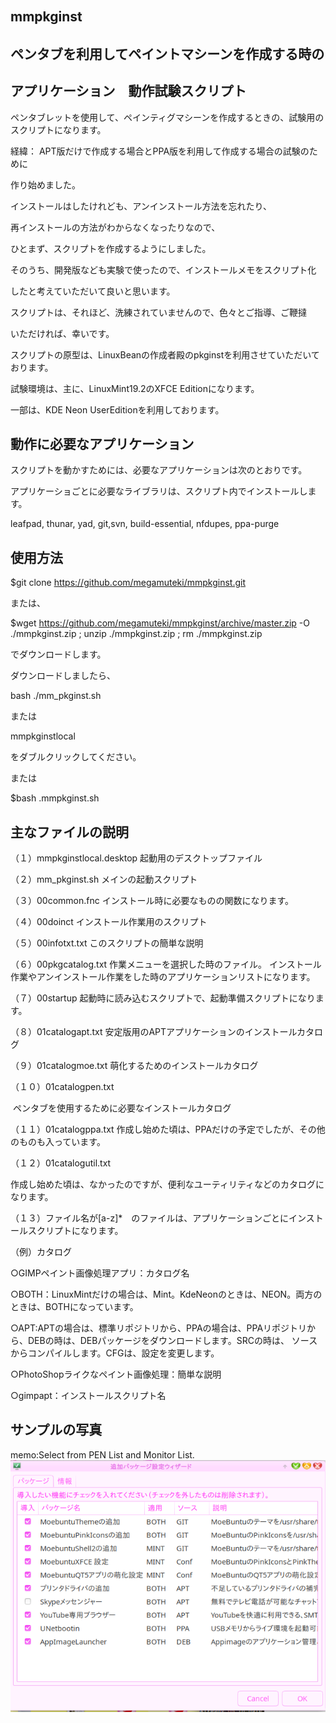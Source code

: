 ## mmpkginst　

## ペンタブを利用してペイントマシーンを作成する時の

## アプリケーション　動作試験スクリプト

ペンタブレットを使用して、ペインティグマシーンを作成するときの、試験用の
スクリプトになります。

経緯：
APT版だけで作成する場合とPPA版を利用して作成する場合の試験のために

作り始めました。

インストールはしたけれども、アンインストール方法を忘れたり、

再インストールの方法がわからなくなったりなので、

ひとまず、スクリプトを作成するようにしました。

そのうち、開発版なども実験で使ったので、インストールメモをスクリプト化

したと考えていただいて良いと思います。

スクリプトは、それほど、洗練されていませんので、色々とご指導、ご鞭撻

いただければ、幸いです。

スクリプトの原型は、LinuxBeanの作成者殿のpkginstを利用させていただいております。

試験環境は、主に、LinuxMint19.2のXFCE Editionになります。

一部は、KDE Neon UserEditionを利用しております。



## 動作に必要なアプリケーション

スクリプトを動かすためには、必要なアプリケーションは次のとおりです。

アプリケーショごとに必要なライブラリは、スクリプト内でインストールします。

leafpad, thunar, yad, git,svn, build-essential, nfdupes, ppa-purge



## 使用方法

$git clone https://github.com/megamuteki/mmpkginst.git

または、

$wget https://github.com/megamuteki/mmpkginst/archive/master.zip -O ./mmpkginst.zip ;  unzip ./mmpkginst.zip ; rm ./mmpkginst.zip

でダウンロードします。



ダウンロードしましたら、

bash ./mm_pkginst.sh

または

mmpkginstlocal

をダブルクリックしてください。



または

$bash .mmpkginst.sh



## 主なファイルの説明

（１）mmpkginstlocal.desktop
			起動用のデスクトップファイル

（２）mm_pkginst.sh
			メインの起動スクリプト

（３）00common.fnc
			インストール時に必要なものの関数になります。

（４）00doinct
			インストール作業用のスクリプト

（５）00infotxt.txt
			このスクリプトの簡単な説明

（６）00pkgcatalog.txt
			作業メニューを選択した時のファイル。
			インストール作業やアンインストール作業をした時のアプリケーションリストになります。

（７）00startup
			起動時に読み込むスクリプトで、起動準備スクリプトになります。

（８）01catalogapt.txt
			安定版用のAPTアプリケーションのインストールカタログ

（９）01catalogmoe.txt
			萌化するためのインストールカタログ

（１０）01catalogpen.txt

​			ペンタブを使用するために必要なインストールカタログ

（１１）01catalogppa.txt
​			作成し始めた頃は、PPAだけの予定でしたが、その他のものも入っています。

（１２）01catalogutil.txt

​			作成し始めた頃は、なかったのですが、便利なユーティリティなどのカタログになります。


（１３）ファイル名が[a-z]*　のファイルは、アプリケーションごとにインストールスクリプトになります。

（例）カタログ

○GIMPペイント画像処理アプリ：カタログ名

○BOTH：LinuxMintだけの場合は、Mint。KdeNeonのときは、NEON。両方のときは、BOTHになっています。

○APT:APTの場合は、標準リポジトリから、PPAの場合は、PPAリポジトリから、DEBの時は、DEBパッケージをダウンロードします。SRCの時は、
ソースからコンパイルします。CFGは、設定を変更します。

○PhotoShopライクなペイント画像処理：簡単な説明

○gimpapt：インストールスクリプト名



## サンプルの写真

memo:Select from PEN List and Monitor List. 
![Penmap](https://github.com/megamuteki/images/blob/master/mmpkginst/mmpkginst01.png)

